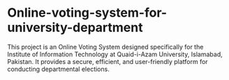 # Online-voting-system-for-university-department
This project is an Online Voting System designed specifically for the Institute of Information Technology at Quaid-i-Azam University, Islamabad, Pakistan. It provides a secure, efficient, and user-friendly platform for conducting departmental elections.
